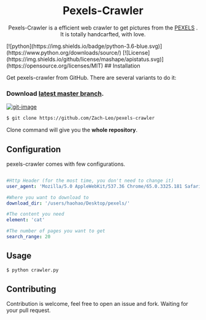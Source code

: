 <h1 align="center">Pexels-Crawler</h1>
<p align="center">Pexels-Crawler is a efficient web crawler to get pictures from the <a href="https://www.pexels.com/">PEXELS</a> . It is totally handcarfted, with love.</p>
[![python](https://img.shields.io/badge/python-3.6-blue.svg)](https://www.python.org/downloads/source/)
[![License](https://img.shields.io/github/license/mashape/apistatus.svg)](https://opensource.org/licenses/MIT)
## Installation

Get pexels-crawler from GitHub. There are several variants to do it:

### Download [latest master branch][download-latest-url].

   [![git-image]][git-url]

   ```sh
   $ git clone https://github.com/Zach-Leo/pexels-crawler
   ```

   Clone command will give you the **whole repository**. 

## Configuration

pexels-crawler comes with few configurations.

```yaml

#Http Header (for the most time, you don't need to change it)
user_agent: 'Mozilla/5.0 AppleWebKit/537.36 Chrome/65.0.3325.181 Safari/537.36'

#Where you want to download to
download_dir: '/users/haohao/Desktop/pexels/'

#The content you need
element: 'cat'

#The number of pages you want to get
search_range: 20

```

## Usage

   ```sh
   $ python crawler.py
   ```


## Contributing

Contribution is welcome, feel free to open an issue and fork. Waiting for your pull request.

[git-image]: https://img.shields.io/badge/install%20with%20-git-blue.svg
[curl-tar-image]: https://img.shields.io/badge/install%20with%20-curl%20%7C%20tar-blue.svg
[curl-tar-wget-image]: https://img.shields.io/badge/install%20with%20-curl%20%7C%20tar%20%7C%20wget-blue.svg
[git-url]: http://lmgtfy.com/?q=linux+git+install
[curl-tar-url]: http://lmgtfy.com/?q=linux+curl+tar+install
[curl-tar-wget-url]: http://lmgtfy.com/?q=linux+curl+tar+wget+install

[python]: https://img.shields.io/badge/python-3.6-blue.svg
[license]: https://img.shields.io/github/license/mashape/apistatus.svg



[download-latest-url]: https://github.com/Zach-Leo/pexels-crawler/archive/master.zip


